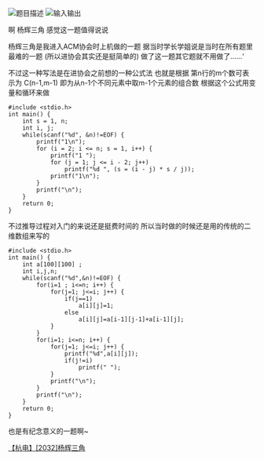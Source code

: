 ![题目描述](http://img.blog.csdn.net/20151220115457335)
![输入输出](http://img.blog.csdn.net/20151220115507095)

啊
杨辉三角
感觉这一题值得说说

杨辉三角是我进入ACM协会时上机做的一题
据当时学长学姐说是当时在所有题里最难的一题
(所以进协会其实还是挺简单的)
做了这一题其它题就不用做了……‘

不过这一种写法是在进协会之前想的一种公式法
也就是根据
第n行的m个数可表示为 C(n-1,m-1)
即为从n-1个不同元素中取m-1个元素的组合数
根据这个公式用变量和循环来做
```
#include <stdio.h>
int main() {
	int s = 1, n;
	int i, j;
	while(scanf("%d", &n)!=EOF) {
		printf("1\n");
		for (i = 2; i <= n; s = 1, i++) {
			printf("1 ");
			for (j = 1; j <= i - 2; j++)
				printf("%d ", (s = (i - j) * s / j));
			printf("1\n");
		}
		printf("\n");
	}
	return 0;
}
```

不过推导过程对入门的来说还是挺费时间的
所以当时做的时候还是用的传统的二维数组来写的

```
#include <stdio.h>
int main() {
	int a[100][100] ;
	int i,j,n;
	while(scanf("%d",&n)!=EOF) {
		for(i=1	; i<=n; i++) {
			for(j=1; j<=i; j++) {
				if(j==1)
					a[i][j]=1;
				else
					a[i][j]=a[i-1][j-1]+a[i-1][j];
			}
		}
		for(i=1; i<=n; i++) {
			for(j=1; j<=i; j++) {
				printf("%d",a[i][j]);
				if(j!=i)
					printf(" ");
			}
			printf("\n");
		}
		printf("\n");
	}
	return 0;
}

```

也是有纪念意义的一题啊~

[【杭电】[2032]杨辉三角](http://acm.hdu.edu.cn/showproblem.php?pid=2032)